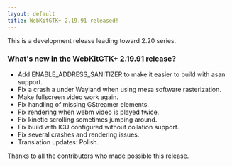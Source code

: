 ```yaml
---
layout: default
title: WebKitGTK+ 2.19.91 released!
---
```


This is a development release leading toward 2.20 series.

### What's new in the WebKitGTK+ 2.19.91 release?

 - Add ENABLE_ADDRESS_SANITIZER to make it easier to build with asan support.
 - Fix a crash a under Wayland when using mesa software rasterization.
 - Make fullscreen video work again.
 - Fix handling of missing GStreamer elements.
 - Fix rendering when webm video is played twice.
 - Fix kinetic scrolling sometimes jumping around.
 - Fix build with ICU configured without collation support.
 - Fix several crashes and rendering issues.
 - Translation updates: Polish.

Thanks to all the contributors who made possible this release.
